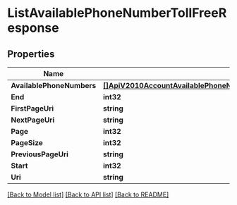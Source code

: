 # ListAvailablePhoneNumberTollFreeResponse

## Properties
Name | Type | Notes
------------ | ------------- | -------------
**AvailablePhoneNumbers** | [**[]ApiV2010AccountAvailablePhoneNumberCountryAvailablePhoneNumberTollFree**](api.v2010.account.available_phone_number_country.available_phone_number_toll_free.md) | [optional] 
**End** | **int32** | [optional] 
**FirstPageUri** | **string** | [optional] 
**NextPageUri** | **string** | [optional] 
**Page** | **int32** | [optional] 
**PageSize** | **int32** | [optional] 
**PreviousPageUri** | **string** | [optional] 
**Start** | **int32** | [optional] 
**Uri** | **string** | [optional] 

[[Back to Model list]](../README.md#documentation-for-models) [[Back to API list]](../README.md#documentation-for-api-endpoints) [[Back to README]](../README.md)


